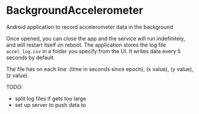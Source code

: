 # BackgroundAccelerometer
Android application to record accelerometer data in the background

Once opened, you can close the app and the service will run indefinitely, and will restart itself on reboot. 
The application stores the log file `accel_log.csv` in a folder you specify from the UI.
It writes data every 5 seconds by default.

The file has on each line:
    (time in seconds since epoch), (x value), (y value), (z value)

TODO:
- split log files if gets too large
- set up server to push data to
